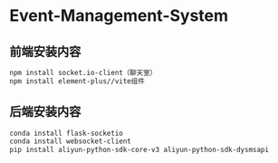 # Event-Management-System

## 前端安装内容

```bash
npm install socket.io-client（聊天室）
npm install element-plus//vite组件
```

## 后端安装内容

```bash
conda install flask-socketio
conda install websocket-client 
pip install aliyun-python-sdk-core-v3 aliyun-python-sdk-dysmsapi
```